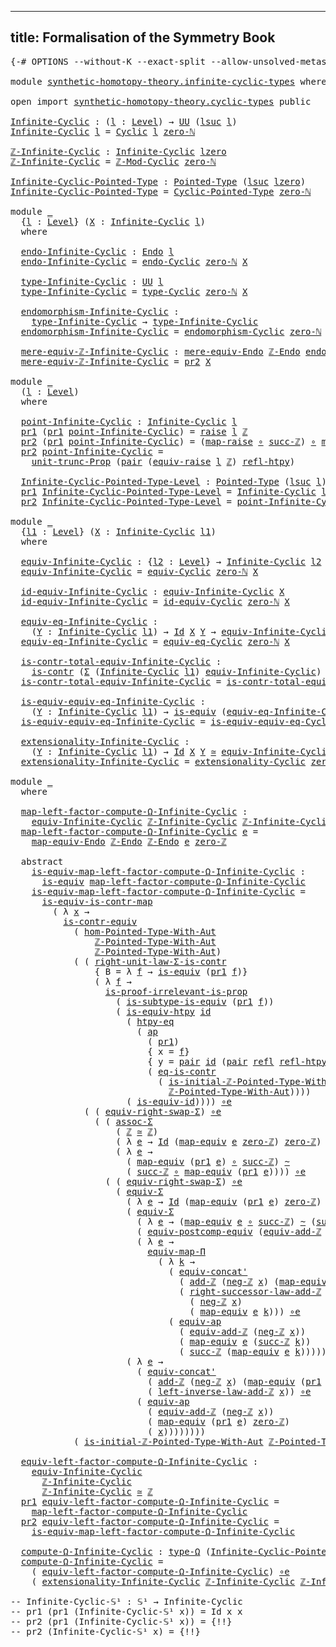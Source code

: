
---
title: Formalisation of the Symmetry Book
---

<pre class="Agda"><a id="61" class="Symbol">{-#</a> <a id="65" class="Keyword">OPTIONS</a> <a id="73" class="Pragma">--without-K</a> <a id="85" class="Pragma">--exact-split</a> <a id="99" class="Pragma">--allow-unsolved-metas</a> <a id="122" class="Symbol">#-}</a>

<a id="127" class="Keyword">module</a> <a id="134" href="synthetic-homotopy-theory.infinite-cyclic-types.html" class="Module">synthetic-homotopy-theory.infinite-cyclic-types</a> <a id="182" class="Keyword">where</a>

<a id="189" class="Keyword">open</a> <a id="194" class="Keyword">import</a> <a id="201" href="synthetic-homotopy-theory.cyclic-types.html" class="Module">synthetic-homotopy-theory.cyclic-types</a> <a id="240" class="Keyword">public</a>

<a id="Infinite-Cyclic"></a><a id="248" href="synthetic-homotopy-theory.infinite-cyclic-types.html#248" class="Function">Infinite-Cyclic</a> <a id="264" class="Symbol">:</a> <a id="266" class="Symbol">(</a><a id="267" href="synthetic-homotopy-theory.infinite-cyclic-types.html#267" class="Bound">l</a> <a id="269" class="Symbol">:</a> <a id="271" href="Agda.Primitive.html#597" class="Postulate">Level</a><a id="276" class="Symbol">)</a> <a id="278" class="Symbol">→</a> <a id="280" href="Agda.Primitive.html#326" class="Primitive">UU</a> <a id="283" class="Symbol">(</a><a id="284" href="Agda.Primitive.html#780" class="Primitive">lsuc</a> <a id="289" href="synthetic-homotopy-theory.infinite-cyclic-types.html#267" class="Bound">l</a><a id="290" class="Symbol">)</a>
<a id="292" href="synthetic-homotopy-theory.infinite-cyclic-types.html#248" class="Function">Infinite-Cyclic</a> <a id="308" href="synthetic-homotopy-theory.infinite-cyclic-types.html#308" class="Bound">l</a> <a id="310" class="Symbol">=</a> <a id="312" href="synthetic-homotopy-theory.cyclic-types.html#10918" class="Function">Cyclic</a> <a id="319" href="synthetic-homotopy-theory.infinite-cyclic-types.html#308" class="Bound">l</a> <a id="321" href="elementary-number-theory.natural-numbers.html#1459" class="InductiveConstructor">zero-ℕ</a> 

<a id="ℤ-Infinite-Cyclic"></a><a id="330" href="synthetic-homotopy-theory.infinite-cyclic-types.html#330" class="Function">ℤ-Infinite-Cyclic</a> <a id="348" class="Symbol">:</a> <a id="350" href="synthetic-homotopy-theory.infinite-cyclic-types.html#248" class="Function">Infinite-Cyclic</a> <a id="366" href="Agda.Primitive.html#764" class="Primitive">lzero</a>
<a id="372" href="synthetic-homotopy-theory.infinite-cyclic-types.html#330" class="Function">ℤ-Infinite-Cyclic</a> <a id="390" class="Symbol">=</a> <a id="392" href="synthetic-homotopy-theory.cyclic-types.html#11001" class="Function">ℤ-Mod-Cyclic</a> <a id="405" href="elementary-number-theory.natural-numbers.html#1459" class="InductiveConstructor">zero-ℕ</a>

<a id="Infinite-Cyclic-Pointed-Type"></a><a id="413" href="synthetic-homotopy-theory.infinite-cyclic-types.html#413" class="Function">Infinite-Cyclic-Pointed-Type</a> <a id="442" class="Symbol">:</a> <a id="444" href="univalent-foundations.pointed-types.html#228" class="Function">Pointed-Type</a> <a id="457" class="Symbol">(</a><a id="458" href="Agda.Primitive.html#780" class="Primitive">lsuc</a> <a id="463" href="Agda.Primitive.html#764" class="Primitive">lzero</a><a id="468" class="Symbol">)</a>
<a id="470" href="synthetic-homotopy-theory.infinite-cyclic-types.html#413" class="Function">Infinite-Cyclic-Pointed-Type</a> <a id="499" class="Symbol">=</a> <a id="501" href="synthetic-homotopy-theory.cyclic-types.html#11137" class="Function">Cyclic-Pointed-Type</a> <a id="521" href="elementary-number-theory.natural-numbers.html#1459" class="InductiveConstructor">zero-ℕ</a>

<a id="529" class="Keyword">module</a> <a id="536" href="synthetic-homotopy-theory.infinite-cyclic-types.html#536" class="Module">_</a>
  <a id="540" class="Symbol">{</a><a id="541" href="synthetic-homotopy-theory.infinite-cyclic-types.html#541" class="Bound">l</a> <a id="543" class="Symbol">:</a> <a id="545" href="Agda.Primitive.html#597" class="Postulate">Level</a><a id="550" class="Symbol">}</a> <a id="552" class="Symbol">(</a><a id="553" href="synthetic-homotopy-theory.infinite-cyclic-types.html#553" class="Bound">X</a> <a id="555" class="Symbol">:</a> <a id="557" href="synthetic-homotopy-theory.infinite-cyclic-types.html#248" class="Function">Infinite-Cyclic</a> <a id="573" href="synthetic-homotopy-theory.infinite-cyclic-types.html#541" class="Bound">l</a><a id="574" class="Symbol">)</a>
  <a id="578" class="Keyword">where</a>

  <a id="587" href="synthetic-homotopy-theory.infinite-cyclic-types.html#587" class="Function">endo-Infinite-Cyclic</a> <a id="608" class="Symbol">:</a> <a id="610" href="synthetic-homotopy-theory.cyclic-types.html#279" class="Function">Endo</a> <a id="615" href="synthetic-homotopy-theory.infinite-cyclic-types.html#541" class="Bound">l</a>
  <a id="619" href="synthetic-homotopy-theory.infinite-cyclic-types.html#587" class="Function">endo-Infinite-Cyclic</a> <a id="640" class="Symbol">=</a> <a id="642" href="synthetic-homotopy-theory.cyclic-types.html#11286" class="Function">endo-Cyclic</a> <a id="654" href="elementary-number-theory.natural-numbers.html#1459" class="InductiveConstructor">zero-ℕ</a> <a id="661" href="synthetic-homotopy-theory.infinite-cyclic-types.html#553" class="Bound">X</a>
  
  <a id="668" href="synthetic-homotopy-theory.infinite-cyclic-types.html#668" class="Function">type-Infinite-Cyclic</a> <a id="689" class="Symbol">:</a> <a id="691" href="Agda.Primitive.html#326" class="Primitive">UU</a> <a id="694" href="synthetic-homotopy-theory.infinite-cyclic-types.html#541" class="Bound">l</a>
  <a id="698" href="synthetic-homotopy-theory.infinite-cyclic-types.html#668" class="Function">type-Infinite-Cyclic</a> <a id="719" class="Symbol">=</a> <a id="721" href="synthetic-homotopy-theory.cyclic-types.html#11363" class="Function">type-Cyclic</a> <a id="733" href="elementary-number-theory.natural-numbers.html#1459" class="InductiveConstructor">zero-ℕ</a> <a id="740" href="synthetic-homotopy-theory.infinite-cyclic-types.html#553" class="Bound">X</a>
  
  <a id="747" href="synthetic-homotopy-theory.infinite-cyclic-types.html#747" class="Function">endomorphism-Infinite-Cyclic</a> <a id="776" class="Symbol">:</a>
    <a id="782" href="synthetic-homotopy-theory.infinite-cyclic-types.html#668" class="Function">type-Infinite-Cyclic</a> <a id="803" class="Symbol">→</a> <a id="805" href="synthetic-homotopy-theory.infinite-cyclic-types.html#668" class="Function">type-Infinite-Cyclic</a>
  <a id="828" href="synthetic-homotopy-theory.infinite-cyclic-types.html#747" class="Function">endomorphism-Infinite-Cyclic</a> <a id="857" class="Symbol">=</a> <a id="859" href="synthetic-homotopy-theory.cyclic-types.html#11921" class="Function">endomorphism-Cyclic</a> <a id="879" href="elementary-number-theory.natural-numbers.html#1459" class="InductiveConstructor">zero-ℕ</a> <a id="886" href="synthetic-homotopy-theory.infinite-cyclic-types.html#553" class="Bound">X</a>

  <a id="891" href="synthetic-homotopy-theory.infinite-cyclic-types.html#891" class="Function">mere-equiv-ℤ-Infinite-Cyclic</a> <a id="920" class="Symbol">:</a> <a id="922" href="synthetic-homotopy-theory.cyclic-types.html#1290" class="Function">mere-equiv-Endo</a> <a id="938" href="synthetic-homotopy-theory.cyclic-types.html#503" class="Function">ℤ-Endo</a> <a id="945" href="synthetic-homotopy-theory.infinite-cyclic-types.html#587" class="Function">endo-Infinite-Cyclic</a>
  <a id="968" href="synthetic-homotopy-theory.infinite-cyclic-types.html#891" class="Function">mere-equiv-ℤ-Infinite-Cyclic</a> <a id="997" class="Symbol">=</a> <a id="999" href="foundation-core.dependent-pair-types.html#604" class="Field">pr2</a> <a id="1003" href="synthetic-homotopy-theory.infinite-cyclic-types.html#553" class="Bound">X</a>
  
<a id="1008" class="Keyword">module</a> <a id="1015" href="synthetic-homotopy-theory.infinite-cyclic-types.html#1015" class="Module">_</a>
  <a id="1019" class="Symbol">(</a><a id="1020" href="synthetic-homotopy-theory.infinite-cyclic-types.html#1020" class="Bound">l</a> <a id="1022" class="Symbol">:</a> <a id="1024" href="Agda.Primitive.html#597" class="Postulate">Level</a><a id="1029" class="Symbol">)</a>
  <a id="1033" class="Keyword">where</a>

  <a id="1042" href="synthetic-homotopy-theory.infinite-cyclic-types.html#1042" class="Function">point-Infinite-Cyclic</a> <a id="1064" class="Symbol">:</a> <a id="1066" href="synthetic-homotopy-theory.infinite-cyclic-types.html#248" class="Function">Infinite-Cyclic</a> <a id="1082" href="synthetic-homotopy-theory.infinite-cyclic-types.html#1020" class="Bound">l</a>
  <a id="1086" href="foundation-core.dependent-pair-types.html#592" class="Field">pr1</a> <a id="1090" class="Symbol">(</a><a id="1091" href="foundation-core.dependent-pair-types.html#592" class="Field">pr1</a> <a id="1095" href="synthetic-homotopy-theory.infinite-cyclic-types.html#1042" class="Function">point-Infinite-Cyclic</a><a id="1116" class="Symbol">)</a> <a id="1118" class="Symbol">=</a> <a id="1120" href="foundation.raising-universe-levels.html#765" class="Datatype">raise</a> <a id="1126" href="synthetic-homotopy-theory.infinite-cyclic-types.html#1020" class="Bound">l</a> <a id="1128" href="elementary-number-theory.integers.html#1789" class="Function">ℤ</a>
  <a id="1132" href="foundation-core.dependent-pair-types.html#604" class="Field">pr2</a> <a id="1136" class="Symbol">(</a><a id="1137" href="foundation-core.dependent-pair-types.html#592" class="Field">pr1</a> <a id="1141" href="synthetic-homotopy-theory.infinite-cyclic-types.html#1042" class="Function">point-Infinite-Cyclic</a><a id="1162" class="Symbol">)</a> <a id="1164" class="Symbol">=</a> <a id="1166" class="Symbol">(</a><a id="1167" href="foundation.raising-universe-levels.html#830" class="InductiveConstructor">map-raise</a> <a id="1177" href="foundation-core.functions.html#407" class="Function Operator">∘</a> <a id="1179" href="elementary-number-theory.integers.html#3380" class="Function">succ-ℤ</a><a id="1185" class="Symbol">)</a> <a id="1187" href="foundation-core.functions.html#407" class="Function Operator">∘</a> <a id="1189" href="foundation.raising-universe-levels.html#906" class="Function">map-inv-raise</a>
  <a id="1205" href="foundation-core.dependent-pair-types.html#604" class="Field">pr2</a> <a id="1209" href="synthetic-homotopy-theory.infinite-cyclic-types.html#1042" class="Function">point-Infinite-Cyclic</a> <a id="1231" class="Symbol">=</a>
    <a id="1237" href="foundation.propositional-truncations.html#1756" class="Postulate">unit-trunc-Prop</a> <a id="1253" class="Symbol">(</a><a id="1254" href="foundation-core.dependent-pair-types.html#575" class="InductiveConstructor">pair</a> <a id="1259" class="Symbol">(</a><a id="1260" href="foundation.raising-universe-levels.html#1342" class="Function">equiv-raise</a> <a id="1272" href="synthetic-homotopy-theory.infinite-cyclic-types.html#1020" class="Bound">l</a> <a id="1274" href="elementary-number-theory.integers.html#1789" class="Function">ℤ</a><a id="1275" class="Symbol">)</a> <a id="1277" href="foundation-core.homotopies.html#632" class="Function">refl-htpy</a><a id="1286" class="Symbol">)</a>

  <a id="1291" href="synthetic-homotopy-theory.infinite-cyclic-types.html#1291" class="Function">Infinite-Cyclic-Pointed-Type-Level</a> <a id="1326" class="Symbol">:</a> <a id="1328" href="univalent-foundations.pointed-types.html#228" class="Function">Pointed-Type</a> <a id="1341" class="Symbol">(</a><a id="1342" href="Agda.Primitive.html#780" class="Primitive">lsuc</a> <a id="1347" href="synthetic-homotopy-theory.infinite-cyclic-types.html#1020" class="Bound">l</a><a id="1348" class="Symbol">)</a>
  <a id="1352" href="foundation-core.dependent-pair-types.html#592" class="Field">pr1</a> <a id="1356" href="synthetic-homotopy-theory.infinite-cyclic-types.html#1291" class="Function">Infinite-Cyclic-Pointed-Type-Level</a> <a id="1391" class="Symbol">=</a> <a id="1393" href="synthetic-homotopy-theory.infinite-cyclic-types.html#248" class="Function">Infinite-Cyclic</a> <a id="1409" href="synthetic-homotopy-theory.infinite-cyclic-types.html#1020" class="Bound">l</a>
  <a id="1413" href="foundation-core.dependent-pair-types.html#604" class="Field">pr2</a> <a id="1417" href="synthetic-homotopy-theory.infinite-cyclic-types.html#1291" class="Function">Infinite-Cyclic-Pointed-Type-Level</a> <a id="1452" class="Symbol">=</a> <a id="1454" href="synthetic-homotopy-theory.infinite-cyclic-types.html#1042" class="Function">point-Infinite-Cyclic</a>

<a id="1477" class="Keyword">module</a> <a id="1484" href="synthetic-homotopy-theory.infinite-cyclic-types.html#1484" class="Module">_</a>
  <a id="1488" class="Symbol">{</a><a id="1489" href="synthetic-homotopy-theory.infinite-cyclic-types.html#1489" class="Bound">l1</a> <a id="1492" class="Symbol">:</a> <a id="1494" href="Agda.Primitive.html#597" class="Postulate">Level</a><a id="1499" class="Symbol">}</a> <a id="1501" class="Symbol">(</a><a id="1502" href="synthetic-homotopy-theory.infinite-cyclic-types.html#1502" class="Bound">X</a> <a id="1504" class="Symbol">:</a> <a id="1506" href="synthetic-homotopy-theory.infinite-cyclic-types.html#248" class="Function">Infinite-Cyclic</a> <a id="1522" href="synthetic-homotopy-theory.infinite-cyclic-types.html#1489" class="Bound">l1</a><a id="1524" class="Symbol">)</a> 
  <a id="1529" class="Keyword">where</a>
  
  <a id="1540" href="synthetic-homotopy-theory.infinite-cyclic-types.html#1540" class="Function">equiv-Infinite-Cyclic</a> <a id="1562" class="Symbol">:</a> <a id="1564" class="Symbol">{</a><a id="1565" href="synthetic-homotopy-theory.infinite-cyclic-types.html#1565" class="Bound">l2</a> <a id="1568" class="Symbol">:</a> <a id="1570" href="Agda.Primitive.html#597" class="Postulate">Level</a><a id="1575" class="Symbol">}</a> <a id="1577" class="Symbol">→</a> <a id="1579" href="synthetic-homotopy-theory.infinite-cyclic-types.html#248" class="Function">Infinite-Cyclic</a> <a id="1595" href="synthetic-homotopy-theory.infinite-cyclic-types.html#1565" class="Bound">l2</a> <a id="1598" class="Symbol">→</a> <a id="1600" href="Agda.Primitive.html#326" class="Primitive">UU</a> <a id="1603" class="Symbol">(</a><a id="1604" href="synthetic-homotopy-theory.infinite-cyclic-types.html#1489" class="Bound">l1</a> <a id="1607" href="Agda.Primitive.html#810" class="Primitive Operator">⊔</a> <a id="1609" href="synthetic-homotopy-theory.infinite-cyclic-types.html#1565" class="Bound">l2</a><a id="1611" class="Symbol">)</a>
  <a id="1615" href="synthetic-homotopy-theory.infinite-cyclic-types.html#1540" class="Function">equiv-Infinite-Cyclic</a> <a id="1637" class="Symbol">=</a> <a id="1639" href="synthetic-homotopy-theory.cyclic-types.html#12165" class="Function">equiv-Cyclic</a> <a id="1652" href="elementary-number-theory.natural-numbers.html#1459" class="InductiveConstructor">zero-ℕ</a> <a id="1659" href="synthetic-homotopy-theory.infinite-cyclic-types.html#1502" class="Bound">X</a>

  <a id="1664" href="synthetic-homotopy-theory.infinite-cyclic-types.html#1664" class="Function">id-equiv-Infinite-Cyclic</a> <a id="1689" class="Symbol">:</a> <a id="1691" href="synthetic-homotopy-theory.infinite-cyclic-types.html#1540" class="Function">equiv-Infinite-Cyclic</a> <a id="1713" href="synthetic-homotopy-theory.infinite-cyclic-types.html#1502" class="Bound">X</a>
  <a id="1717" href="synthetic-homotopy-theory.infinite-cyclic-types.html#1664" class="Function">id-equiv-Infinite-Cyclic</a> <a id="1742" class="Symbol">=</a> <a id="1744" href="synthetic-homotopy-theory.cyclic-types.html#13188" class="Function">id-equiv-Cyclic</a> <a id="1760" href="elementary-number-theory.natural-numbers.html#1459" class="InductiveConstructor">zero-ℕ</a> <a id="1767" href="synthetic-homotopy-theory.infinite-cyclic-types.html#1502" class="Bound">X</a>

  <a id="1772" href="synthetic-homotopy-theory.infinite-cyclic-types.html#1772" class="Function">equiv-eq-Infinite-Cyclic</a> <a id="1797" class="Symbol">:</a>
    <a id="1803" class="Symbol">(</a><a id="1804" href="synthetic-homotopy-theory.infinite-cyclic-types.html#1804" class="Bound">Y</a> <a id="1806" class="Symbol">:</a> <a id="1808" href="synthetic-homotopy-theory.infinite-cyclic-types.html#248" class="Function">Infinite-Cyclic</a> <a id="1824" href="synthetic-homotopy-theory.infinite-cyclic-types.html#1489" class="Bound">l1</a><a id="1826" class="Symbol">)</a> <a id="1828" class="Symbol">→</a> <a id="1830" href="foundation-core.identity-types.html#641" class="Datatype">Id</a> <a id="1833" href="synthetic-homotopy-theory.infinite-cyclic-types.html#1502" class="Bound">X</a> <a id="1835" href="synthetic-homotopy-theory.infinite-cyclic-types.html#1804" class="Bound">Y</a> <a id="1837" class="Symbol">→</a> <a id="1839" href="synthetic-homotopy-theory.infinite-cyclic-types.html#1540" class="Function">equiv-Infinite-Cyclic</a> <a id="1861" href="synthetic-homotopy-theory.infinite-cyclic-types.html#1804" class="Bound">Y</a>
  <a id="1865" href="synthetic-homotopy-theory.infinite-cyclic-types.html#1772" class="Function">equiv-eq-Infinite-Cyclic</a> <a id="1890" class="Symbol">=</a> <a id="1892" href="synthetic-homotopy-theory.cyclic-types.html#13329" class="Function">equiv-eq-Cyclic</a> <a id="1908" href="elementary-number-theory.natural-numbers.html#1459" class="InductiveConstructor">zero-ℕ</a> <a id="1915" href="synthetic-homotopy-theory.infinite-cyclic-types.html#1502" class="Bound">X</a>
  
  <a id="1922" href="synthetic-homotopy-theory.infinite-cyclic-types.html#1922" class="Function">is-contr-total-equiv-Infinite-Cyclic</a> <a id="1959" class="Symbol">:</a>
    <a id="1965" href="foundation-core.contractible-types.html#925" class="Function">is-contr</a> <a id="1974" class="Symbol">(</a><a id="1975" href="foundation-core.dependent-pair-types.html#502" class="Record">Σ</a> <a id="1977" class="Symbol">(</a><a id="1978" href="synthetic-homotopy-theory.infinite-cyclic-types.html#248" class="Function">Infinite-Cyclic</a> <a id="1994" href="synthetic-homotopy-theory.infinite-cyclic-types.html#1489" class="Bound">l1</a><a id="1996" class="Symbol">)</a> <a id="1998" href="synthetic-homotopy-theory.infinite-cyclic-types.html#1540" class="Function">equiv-Infinite-Cyclic</a><a id="2019" class="Symbol">)</a>
  <a id="2023" href="synthetic-homotopy-theory.infinite-cyclic-types.html#1922" class="Function">is-contr-total-equiv-Infinite-Cyclic</a> <a id="2060" class="Symbol">=</a> <a id="2062" href="synthetic-homotopy-theory.cyclic-types.html#13439" class="Function">is-contr-total-equiv-Cyclic</a> <a id="2090" href="elementary-number-theory.natural-numbers.html#1459" class="InductiveConstructor">zero-ℕ</a> <a id="2097" href="synthetic-homotopy-theory.infinite-cyclic-types.html#1502" class="Bound">X</a>

  <a id="2102" href="synthetic-homotopy-theory.infinite-cyclic-types.html#2102" class="Function">is-equiv-equiv-eq-Infinite-Cyclic</a> <a id="2136" class="Symbol">:</a>
    <a id="2142" class="Symbol">(</a><a id="2143" href="synthetic-homotopy-theory.infinite-cyclic-types.html#2143" class="Bound">Y</a> <a id="2145" class="Symbol">:</a> <a id="2147" href="synthetic-homotopy-theory.infinite-cyclic-types.html#248" class="Function">Infinite-Cyclic</a> <a id="2163" href="synthetic-homotopy-theory.infinite-cyclic-types.html#1489" class="Bound">l1</a><a id="2165" class="Symbol">)</a> <a id="2167" class="Symbol">→</a> <a id="2169" href="foundation-core.equivalences.html#1542" class="Function">is-equiv</a> <a id="2178" class="Symbol">(</a><a id="2179" href="synthetic-homotopy-theory.infinite-cyclic-types.html#1772" class="Function">equiv-eq-Infinite-Cyclic</a> <a id="2204" href="synthetic-homotopy-theory.infinite-cyclic-types.html#2143" class="Bound">Y</a><a id="2205" class="Symbol">)</a>
  <a id="2209" href="synthetic-homotopy-theory.infinite-cyclic-types.html#2102" class="Function">is-equiv-equiv-eq-Infinite-Cyclic</a> <a id="2243" class="Symbol">=</a> <a id="2245" href="synthetic-homotopy-theory.cyclic-types.html#13868" class="Function">is-equiv-equiv-eq-Cyclic</a> <a id="2270" href="elementary-number-theory.natural-numbers.html#1459" class="InductiveConstructor">zero-ℕ</a> <a id="2277" href="synthetic-homotopy-theory.infinite-cyclic-types.html#1502" class="Bound">X</a>

  <a id="2282" href="synthetic-homotopy-theory.infinite-cyclic-types.html#2282" class="Function">extensionality-Infinite-Cyclic</a> <a id="2313" class="Symbol">:</a>
    <a id="2319" class="Symbol">(</a><a id="2320" href="synthetic-homotopy-theory.infinite-cyclic-types.html#2320" class="Bound">Y</a> <a id="2322" class="Symbol">:</a> <a id="2324" href="synthetic-homotopy-theory.infinite-cyclic-types.html#248" class="Function">Infinite-Cyclic</a> <a id="2340" href="synthetic-homotopy-theory.infinite-cyclic-types.html#1489" class="Bound">l1</a><a id="2342" class="Symbol">)</a> <a id="2344" class="Symbol">→</a> <a id="2346" href="foundation-core.identity-types.html#641" class="Datatype">Id</a> <a id="2349" href="synthetic-homotopy-theory.infinite-cyclic-types.html#1502" class="Bound">X</a> <a id="2351" href="synthetic-homotopy-theory.infinite-cyclic-types.html#2320" class="Bound">Y</a> <a id="2353" href="foundation-core.equivalences.html#1607" class="Function Operator">≃</a> <a id="2355" href="synthetic-homotopy-theory.infinite-cyclic-types.html#1540" class="Function">equiv-Infinite-Cyclic</a> <a id="2377" href="synthetic-homotopy-theory.infinite-cyclic-types.html#2320" class="Bound">Y</a>
  <a id="2381" href="synthetic-homotopy-theory.infinite-cyclic-types.html#2282" class="Function">extensionality-Infinite-Cyclic</a> <a id="2412" class="Symbol">=</a> <a id="2414" href="synthetic-homotopy-theory.cyclic-types.html#14107" class="Function">extensionality-Cyclic</a> <a id="2436" href="elementary-number-theory.natural-numbers.html#1459" class="InductiveConstructor">zero-ℕ</a> <a id="2443" href="synthetic-homotopy-theory.infinite-cyclic-types.html#1502" class="Bound">X</a>

<a id="2446" class="Keyword">module</a> <a id="2453" href="synthetic-homotopy-theory.infinite-cyclic-types.html#2453" class="Module">_</a>
  <a id="2457" class="Keyword">where</a>
  
  <a id="2468" href="synthetic-homotopy-theory.infinite-cyclic-types.html#2468" class="Function">map-left-factor-compute-Ω-Infinite-Cyclic</a> <a id="2510" class="Symbol">:</a>
    <a id="2516" href="synthetic-homotopy-theory.infinite-cyclic-types.html#1540" class="Function">equiv-Infinite-Cyclic</a> <a id="2538" href="synthetic-homotopy-theory.infinite-cyclic-types.html#330" class="Function">ℤ-Infinite-Cyclic</a> <a id="2556" href="synthetic-homotopy-theory.infinite-cyclic-types.html#330" class="Function">ℤ-Infinite-Cyclic</a> <a id="2574" class="Symbol">→</a> <a id="2576" href="elementary-number-theory.integers.html#1789" class="Function">ℤ</a>
  <a id="2580" href="synthetic-homotopy-theory.infinite-cyclic-types.html#2468" class="Function">map-left-factor-compute-Ω-Infinite-Cyclic</a> <a id="2622" href="synthetic-homotopy-theory.infinite-cyclic-types.html#2622" class="Bound">e</a> <a id="2624" class="Symbol">=</a>
    <a id="2630" href="synthetic-homotopy-theory.cyclic-types.html#952" class="Function">map-equiv-Endo</a> <a id="2645" href="synthetic-homotopy-theory.cyclic-types.html#503" class="Function">ℤ-Endo</a> <a id="2652" href="synthetic-homotopy-theory.cyclic-types.html#503" class="Function">ℤ-Endo</a> <a id="2659" href="synthetic-homotopy-theory.infinite-cyclic-types.html#2622" class="Bound">e</a> <a id="2661" href="elementary-number-theory.integers.html#2041" class="Function">zero-ℤ</a>

  <a id="2671" class="Keyword">abstract</a>
    <a id="2684" href="synthetic-homotopy-theory.infinite-cyclic-types.html#2684" class="Function">is-equiv-map-left-factor-compute-Ω-Infinite-Cyclic</a> <a id="2735" class="Symbol">:</a>
      <a id="2743" href="foundation-core.equivalences.html#1542" class="Function">is-equiv</a> <a id="2752" href="synthetic-homotopy-theory.infinite-cyclic-types.html#2468" class="Function">map-left-factor-compute-Ω-Infinite-Cyclic</a>
    <a id="2798" href="synthetic-homotopy-theory.infinite-cyclic-types.html#2684" class="Function">is-equiv-map-left-factor-compute-Ω-Infinite-Cyclic</a> <a id="2849" class="Symbol">=</a>
      <a id="2857" href="foundation-core.contractible-maps.html#2368" class="Function">is-equiv-is-contr-map</a>
        <a id="2887" class="Symbol">(</a> <a id="2889" class="Symbol">λ</a> <a id="2891" href="synthetic-homotopy-theory.infinite-cyclic-types.html#2891" class="Bound">x</a> <a id="2893" class="Symbol">→</a>
          <a id="2905" href="foundation-core.contractible-types.html#3230" class="Function">is-contr-equiv</a>
            <a id="2932" class="Symbol">(</a> <a id="2934" href="foundation.automorphisms.html#2986" class="Function">hom-Pointed-Type-With-Aut</a>
                <a id="2976" href="elementary-number-theory.integers.html#11253" class="Function">ℤ-Pointed-Type-With-Aut</a>
                <a id="3016" href="elementary-number-theory.integers.html#11253" class="Function">ℤ-Pointed-Type-With-Aut</a><a id="3039" class="Symbol">)</a>
            <a id="3053" class="Symbol">(</a> <a id="3055" class="Symbol">(</a> <a id="3057" href="foundation-core.type-arithmetic-dependent-pair-types.html#4301" class="Function">right-unit-law-Σ-is-contr</a>
                <a id="3099" class="Symbol">{</a> <a id="3101" class="Argument">B</a> <a id="3103" class="Symbol">=</a> <a id="3105" class="Symbol">λ</a> <a id="3107" href="synthetic-homotopy-theory.infinite-cyclic-types.html#3107" class="Bound">f</a> <a id="3109" class="Symbol">→</a> <a id="3111" href="foundation-core.equivalences.html#1542" class="Function">is-equiv</a> <a id="3120" class="Symbol">(</a><a id="3121" href="foundation-core.dependent-pair-types.html#592" class="Field">pr1</a> <a id="3125" href="synthetic-homotopy-theory.infinite-cyclic-types.html#3107" class="Bound">f</a><a id="3126" class="Symbol">)}</a>
                <a id="3145" class="Symbol">(</a> <a id="3147" class="Symbol">λ</a> <a id="3149" href="synthetic-homotopy-theory.infinite-cyclic-types.html#3149" class="Bound">f</a> <a id="3151" class="Symbol">→</a>
                  <a id="3171" href="foundation-core.propositions.html#2978" class="Function">is-proof-irrelevant-is-prop</a>
                    <a id="3219" class="Symbol">(</a> <a id="3221" href="foundation.equivalences.html#13419" class="Function">is-subtype-is-equiv</a> <a id="3241" class="Symbol">(</a><a id="3242" href="foundation-core.dependent-pair-types.html#592" class="Field">pr1</a> <a id="3246" href="synthetic-homotopy-theory.infinite-cyclic-types.html#3149" class="Bound">f</a><a id="3247" class="Symbol">))</a>
                    <a id="3270" class="Symbol">(</a> <a id="3272" href="foundation-core.equivalences.html#10132" class="Function">is-equiv-htpy</a> <a id="3286" href="foundation-core.functions.html#309" class="Function">id</a>
                      <a id="3311" class="Symbol">(</a> <a id="3313" href="foundation.function-extensionality.html#946" class="Function">htpy-eq</a>
                        <a id="3345" class="Symbol">(</a> <a id="3347" href="foundation-core.identity-types.html#2853" class="Function">ap</a>
                          <a id="3376" class="Symbol">(</a> <a id="3378" href="foundation-core.dependent-pair-types.html#592" class="Field">pr1</a><a id="3381" class="Symbol">)</a>
                          <a id="3409" class="Symbol">{</a> <a id="3411" class="Argument">x</a> <a id="3413" class="Symbol">=</a> <a id="3415" href="synthetic-homotopy-theory.infinite-cyclic-types.html#3149" class="Bound">f</a><a id="3416" class="Symbol">}</a>
                          <a id="3444" class="Symbol">{</a> <a id="3446" class="Argument">y</a> <a id="3448" class="Symbol">=</a> <a id="3450" href="foundation-core.dependent-pair-types.html#575" class="InductiveConstructor">pair</a> <a id="3455" href="foundation-core.functions.html#309" class="Function">id</a> <a id="3458" class="Symbol">(</a><a id="3459" href="foundation-core.dependent-pair-types.html#575" class="InductiveConstructor">pair</a> <a id="3464" href="foundation-core.identity-types.html#694" class="InductiveConstructor">refl</a> <a id="3469" href="foundation-core.homotopies.html#632" class="Function">refl-htpy</a><a id="3478" class="Symbol">)}</a>
                          <a id="3507" class="Symbol">(</a> <a id="3509" href="foundation-core.contractible-types.html#1232" class="Function">eq-is-contr</a>
                            <a id="3549" class="Symbol">(</a> <a id="3551" href="elementary-number-theory.integers.html#20772" class="Function">is-initial-ℤ-Pointed-Type-With-Aut</a>
                              <a id="3616" href="elementary-number-theory.integers.html#11253" class="Function">ℤ-Pointed-Type-With-Aut</a><a id="3639" class="Symbol">))))</a>
                      <a id="3666" class="Symbol">(</a> <a id="3668" href="foundation-core.equivalences.html#2309" class="Function">is-equiv-id</a><a id="3679" class="Symbol">))))</a> <a id="3684" href="foundation-core.equivalences.html#7843" class="Function Operator">∘e</a>
              <a id="3701" class="Symbol">(</a> <a id="3703" class="Symbol">(</a> <a id="3705" href="foundation-core.type-arithmetic-dependent-pair-types.html#11499" class="Function">equiv-right-swap-Σ</a><a id="3723" class="Symbol">)</a> <a id="3725" href="foundation-core.equivalences.html#7843" class="Function Operator">∘e</a>
                <a id="3744" class="Symbol">(</a> <a id="3746" class="Symbol">(</a> <a id="3748" href="foundation-core.type-arithmetic-dependent-pair-types.html#5662" class="Function">assoc-Σ</a>
                    <a id="3776" class="Symbol">(</a> <a id="3778" href="elementary-number-theory.integers.html#1789" class="Function">ℤ</a> <a id="3780" href="foundation-core.equivalences.html#1607" class="Function Operator">≃</a> <a id="3782" href="elementary-number-theory.integers.html#1789" class="Function">ℤ</a><a id="3783" class="Symbol">)</a>
                    <a id="3805" class="Symbol">(</a> <a id="3807" class="Symbol">λ</a> <a id="3809" href="synthetic-homotopy-theory.infinite-cyclic-types.html#3809" class="Bound">e</a> <a id="3811" class="Symbol">→</a> <a id="3813" href="foundation-core.identity-types.html#641" class="Datatype">Id</a> <a id="3816" class="Symbol">(</a><a id="3817" href="foundation-core.equivalences.html#1807" class="Function">map-equiv</a> <a id="3827" href="synthetic-homotopy-theory.infinite-cyclic-types.html#3809" class="Bound">e</a> <a id="3829" href="elementary-number-theory.integers.html#2041" class="Function">zero-ℤ</a><a id="3835" class="Symbol">)</a> <a id="3837" href="elementary-number-theory.integers.html#2041" class="Function">zero-ℤ</a><a id="3843" class="Symbol">)</a>
                    <a id="3865" class="Symbol">(</a> <a id="3867" class="Symbol">λ</a> <a id="3869" href="synthetic-homotopy-theory.infinite-cyclic-types.html#3869" class="Bound">e</a> <a id="3871" class="Symbol">→</a>
                      <a id="3895" class="Symbol">(</a> <a id="3897" href="foundation-core.equivalences.html#1807" class="Function">map-equiv</a> <a id="3907" class="Symbol">(</a><a id="3908" href="foundation-core.dependent-pair-types.html#592" class="Field">pr1</a> <a id="3912" href="synthetic-homotopy-theory.infinite-cyclic-types.html#3869" class="Bound">e</a><a id="3913" class="Symbol">)</a> <a id="3915" href="foundation-core.functions.html#407" class="Function Operator">∘</a> <a id="3917" href="elementary-number-theory.integers.html#3380" class="Function">succ-ℤ</a><a id="3923" class="Symbol">)</a> <a id="3925" href="foundation-core.homotopies.html#467" class="Function Operator">~</a>
                      <a id="3949" class="Symbol">(</a> <a id="3951" href="elementary-number-theory.integers.html#3380" class="Function">succ-ℤ</a> <a id="3958" href="foundation-core.functions.html#407" class="Function Operator">∘</a> <a id="3960" href="foundation-core.equivalences.html#1807" class="Function">map-equiv</a> <a id="3970" class="Symbol">(</a><a id="3971" href="foundation-core.dependent-pair-types.html#592" class="Field">pr1</a> <a id="3975" href="synthetic-homotopy-theory.infinite-cyclic-types.html#3869" class="Bound">e</a><a id="3976" class="Symbol">))))</a> <a id="3981" href="foundation-core.equivalences.html#7843" class="Function Operator">∘e</a>
                  <a id="4002" class="Symbol">(</a> <a id="4004" class="Symbol">(</a> <a id="4006" href="foundation-core.type-arithmetic-dependent-pair-types.html#11499" class="Function">equiv-right-swap-Σ</a><a id="4024" class="Symbol">)</a> <a id="4026" href="foundation-core.equivalences.html#7843" class="Function Operator">∘e</a>
                    <a id="4049" class="Symbol">(</a> <a id="4051" href="foundation-core.functoriality-dependent-pair-types.html#10421" class="Function">equiv-Σ</a>
                      <a id="4081" class="Symbol">(</a> <a id="4083" class="Symbol">λ</a> <a id="4085" href="synthetic-homotopy-theory.infinite-cyclic-types.html#4085" class="Bound">e</a> <a id="4087" class="Symbol">→</a> <a id="4089" href="foundation-core.identity-types.html#641" class="Datatype">Id</a> <a id="4092" class="Symbol">(</a><a id="4093" href="foundation-core.equivalences.html#1807" class="Function">map-equiv</a> <a id="4103" class="Symbol">(</a><a id="4104" href="foundation-core.dependent-pair-types.html#592" class="Field">pr1</a> <a id="4108" href="synthetic-homotopy-theory.infinite-cyclic-types.html#4085" class="Bound">e</a><a id="4109" class="Symbol">)</a> <a id="4111" href="elementary-number-theory.integers.html#2041" class="Function">zero-ℤ</a><a id="4117" class="Symbol">)</a> <a id="4119" href="elementary-number-theory.integers.html#2041" class="Function">zero-ℤ</a><a id="4125" class="Symbol">)</a>
                      <a id="4149" class="Symbol">(</a> <a id="4151" href="foundation-core.functoriality-dependent-pair-types.html#10421" class="Function">equiv-Σ</a>
                        <a id="4183" class="Symbol">(</a> <a id="4185" class="Symbol">λ</a> <a id="4187" href="synthetic-homotopy-theory.infinite-cyclic-types.html#4187" class="Bound">e</a> <a id="4189" class="Symbol">→</a> <a id="4191" class="Symbol">(</a><a id="4192" href="foundation-core.equivalences.html#1807" class="Function">map-equiv</a> <a id="4202" href="synthetic-homotopy-theory.infinite-cyclic-types.html#4187" class="Bound">e</a> <a id="4204" href="foundation-core.functions.html#407" class="Function Operator">∘</a> <a id="4206" href="elementary-number-theory.integers.html#3380" class="Function">succ-ℤ</a><a id="4212" class="Symbol">)</a> <a id="4214" href="foundation-core.homotopies.html#467" class="Function Operator">~</a> <a id="4216" class="Symbol">(</a><a id="4217" href="elementary-number-theory.integers.html#3380" class="Function">succ-ℤ</a> <a id="4224" href="foundation-core.functions.html#407" class="Function Operator">∘</a> <a id="4226" href="foundation-core.equivalences.html#1807" class="Function">map-equiv</a> <a id="4236" href="synthetic-homotopy-theory.infinite-cyclic-types.html#4187" class="Bound">e</a><a id="4237" class="Symbol">))</a>
                        <a id="4264" class="Symbol">(</a> <a id="4266" href="foundation.equivalences.html#18156" class="Function">equiv-postcomp-equiv</a> <a id="4287" class="Symbol">(</a><a id="4288" href="elementary-number-theory.addition-integers.html#14008" class="Function">equiv-add-ℤ</a> <a id="4300" class="Symbol">(</a><a id="4301" href="elementary-number-theory.integers.html#3749" class="Function">neg-ℤ</a> <a id="4307" href="synthetic-homotopy-theory.infinite-cyclic-types.html#2891" class="Bound">x</a><a id="4308" class="Symbol">))</a> <a id="4311" href="elementary-number-theory.integers.html#1789" class="Function">ℤ</a><a id="4312" class="Symbol">)</a>
                        <a id="4338" class="Symbol">(</a> <a id="4340" class="Symbol">λ</a> <a id="4342" href="synthetic-homotopy-theory.infinite-cyclic-types.html#4342" class="Bound">e</a> <a id="4344" class="Symbol">→</a>
                          <a id="4372" href="foundation.functoriality-dependent-function-types.html#3631" class="Function">equiv-map-Π</a>
                            <a id="4412" class="Symbol">(</a> <a id="4414" class="Symbol">λ</a> <a id="4416" href="synthetic-homotopy-theory.infinite-cyclic-types.html#4416" class="Bound">k</a> <a id="4418" class="Symbol">→</a>
                              <a id="4450" class="Symbol">(</a> <a id="4452" href="foundation.identity-types.html#2649" class="Function">equiv-concat&#39;</a>
                                <a id="4498" class="Symbol">(</a> <a id="4500" href="elementary-number-theory.addition-integers.html#1489" class="Function">add-ℤ</a> <a id="4506" class="Symbol">(</a><a id="4507" href="elementary-number-theory.integers.html#3749" class="Function">neg-ℤ</a> <a id="4513" href="synthetic-homotopy-theory.infinite-cyclic-types.html#2891" class="Bound">x</a><a id="4514" class="Symbol">)</a> <a id="4516" class="Symbol">(</a><a id="4517" href="foundation-core.equivalences.html#1807" class="Function">map-equiv</a> <a id="4527" href="synthetic-homotopy-theory.infinite-cyclic-types.html#4342" class="Bound">e</a> <a id="4529" class="Symbol">(</a><a id="4530" href="elementary-number-theory.integers.html#3380" class="Function">succ-ℤ</a> <a id="4537" href="synthetic-homotopy-theory.infinite-cyclic-types.html#4416" class="Bound">k</a><a id="4538" class="Symbol">)))</a>
                                <a id="4574" class="Symbol">(</a> <a id="4576" href="elementary-number-theory.addition-integers.html#4028" class="Function">right-successor-law-add-ℤ</a>
                                  <a id="4636" class="Symbol">(</a> <a id="4638" href="elementary-number-theory.integers.html#3749" class="Function">neg-ℤ</a> <a id="4644" href="synthetic-homotopy-theory.infinite-cyclic-types.html#2891" class="Bound">x</a><a id="4645" class="Symbol">)</a>
                                  <a id="4681" class="Symbol">(</a> <a id="4683" href="foundation-core.equivalences.html#1807" class="Function">map-equiv</a> <a id="4693" href="synthetic-homotopy-theory.infinite-cyclic-types.html#4342" class="Bound">e</a> <a id="4695" href="synthetic-homotopy-theory.infinite-cyclic-types.html#4416" class="Bound">k</a><a id="4696" class="Symbol">)))</a> <a id="4700" href="foundation-core.equivalences.html#7843" class="Function Operator">∘e</a>
                              <a id="4733" class="Symbol">(</a> <a id="4735" href="foundation-core.equivalences.html#16720" class="Function">equiv-ap</a>
                                <a id="4776" class="Symbol">(</a> <a id="4778" href="elementary-number-theory.addition-integers.html#14008" class="Function">equiv-add-ℤ</a> <a id="4790" class="Symbol">(</a><a id="4791" href="elementary-number-theory.integers.html#3749" class="Function">neg-ℤ</a> <a id="4797" href="synthetic-homotopy-theory.infinite-cyclic-types.html#2891" class="Bound">x</a><a id="4798" class="Symbol">))</a>
                                <a id="4833" class="Symbol">(</a> <a id="4835" href="foundation-core.equivalences.html#1807" class="Function">map-equiv</a> <a id="4845" href="synthetic-homotopy-theory.infinite-cyclic-types.html#4342" class="Bound">e</a> <a id="4847" class="Symbol">(</a><a id="4848" href="elementary-number-theory.integers.html#3380" class="Function">succ-ℤ</a> <a id="4855" href="synthetic-homotopy-theory.infinite-cyclic-types.html#4416" class="Bound">k</a><a id="4856" class="Symbol">))</a>
                                <a id="4891" class="Symbol">(</a> <a id="4893" href="elementary-number-theory.integers.html#3380" class="Function">succ-ℤ</a> <a id="4900" class="Symbol">(</a><a id="4901" href="foundation-core.equivalences.html#1807" class="Function">map-equiv</a> <a id="4911" href="synthetic-homotopy-theory.infinite-cyclic-types.html#4342" class="Bound">e</a> <a id="4913" href="synthetic-homotopy-theory.infinite-cyclic-types.html#4416" class="Bound">k</a><a id="4914" class="Symbol">))))))</a>
                      <a id="4943" class="Symbol">(</a> <a id="4945" class="Symbol">λ</a> <a id="4947" href="synthetic-homotopy-theory.infinite-cyclic-types.html#4947" class="Bound">e</a> <a id="4949" class="Symbol">→</a>
                        <a id="4975" class="Symbol">(</a> <a id="4977" href="foundation.identity-types.html#2649" class="Function">equiv-concat&#39;</a>
                          <a id="5017" class="Symbol">(</a> <a id="5019" href="elementary-number-theory.addition-integers.html#1489" class="Function">add-ℤ</a> <a id="5025" class="Symbol">(</a><a id="5026" href="elementary-number-theory.integers.html#3749" class="Function">neg-ℤ</a> <a id="5032" href="synthetic-homotopy-theory.infinite-cyclic-types.html#2891" class="Bound">x</a><a id="5033" class="Symbol">)</a> <a id="5035" class="Symbol">(</a><a id="5036" href="foundation-core.equivalences.html#1807" class="Function">map-equiv</a> <a id="5046" class="Symbol">(</a><a id="5047" href="foundation-core.dependent-pair-types.html#592" class="Field">pr1</a> <a id="5051" href="synthetic-homotopy-theory.infinite-cyclic-types.html#4947" class="Bound">e</a><a id="5052" class="Symbol">)</a> <a id="5054" href="elementary-number-theory.integers.html#2041" class="Function">zero-ℤ</a><a id="5060" class="Symbol">))</a>
                          <a id="5089" class="Symbol">(</a> <a id="5091" href="elementary-number-theory.addition-integers.html#7226" class="Function">left-inverse-law-add-ℤ</a> <a id="5114" href="synthetic-homotopy-theory.infinite-cyclic-types.html#2891" class="Bound">x</a><a id="5115" class="Symbol">))</a> <a id="5118" href="foundation-core.equivalences.html#7843" class="Function Operator">∘e</a>
                        <a id="5145" class="Symbol">(</a> <a id="5147" href="foundation-core.equivalences.html#16720" class="Function">equiv-ap</a>
                          <a id="5182" class="Symbol">(</a> <a id="5184" href="elementary-number-theory.addition-integers.html#14008" class="Function">equiv-add-ℤ</a> <a id="5196" class="Symbol">(</a><a id="5197" href="elementary-number-theory.integers.html#3749" class="Function">neg-ℤ</a> <a id="5203" href="synthetic-homotopy-theory.infinite-cyclic-types.html#2891" class="Bound">x</a><a id="5204" class="Symbol">))</a>
                          <a id="5233" class="Symbol">(</a> <a id="5235" href="foundation-core.equivalences.html#1807" class="Function">map-equiv</a> <a id="5245" class="Symbol">(</a><a id="5246" href="foundation-core.dependent-pair-types.html#592" class="Field">pr1</a> <a id="5250" href="synthetic-homotopy-theory.infinite-cyclic-types.html#4947" class="Bound">e</a><a id="5251" class="Symbol">)</a> <a id="5253" href="elementary-number-theory.integers.html#2041" class="Function">zero-ℤ</a><a id="5259" class="Symbol">)</a>
                          <a id="5287" class="Symbol">(</a> <a id="5289" href="synthetic-homotopy-theory.infinite-cyclic-types.html#2891" class="Bound">x</a><a id="5290" class="Symbol">))))))))</a>
            <a id="5311" class="Symbol">(</a> <a id="5313" href="elementary-number-theory.integers.html#20772" class="Function">is-initial-ℤ-Pointed-Type-With-Aut</a> <a id="5348" href="elementary-number-theory.integers.html#11253" class="Function">ℤ-Pointed-Type-With-Aut</a><a id="5371" class="Symbol">))</a>

  <a id="5377" href="synthetic-homotopy-theory.infinite-cyclic-types.html#5377" class="Function">equiv-left-factor-compute-Ω-Infinite-Cyclic</a> <a id="5421" class="Symbol">:</a>
    <a id="5427" href="synthetic-homotopy-theory.infinite-cyclic-types.html#1540" class="Function">equiv-Infinite-Cyclic</a>
      <a id="5455" href="synthetic-homotopy-theory.infinite-cyclic-types.html#330" class="Function">ℤ-Infinite-Cyclic</a>
      <a id="5479" href="synthetic-homotopy-theory.infinite-cyclic-types.html#330" class="Function">ℤ-Infinite-Cyclic</a> <a id="5497" href="foundation-core.equivalences.html#1607" class="Function Operator">≃</a> <a id="5499" href="elementary-number-theory.integers.html#1789" class="Function">ℤ</a>
  <a id="5503" href="foundation-core.dependent-pair-types.html#592" class="Field">pr1</a> <a id="5507" href="synthetic-homotopy-theory.infinite-cyclic-types.html#5377" class="Function">equiv-left-factor-compute-Ω-Infinite-Cyclic</a> <a id="5551" class="Symbol">=</a>
    <a id="5557" href="synthetic-homotopy-theory.infinite-cyclic-types.html#2468" class="Function">map-left-factor-compute-Ω-Infinite-Cyclic</a>
  <a id="5601" href="foundation-core.dependent-pair-types.html#604" class="Field">pr2</a> <a id="5605" href="synthetic-homotopy-theory.infinite-cyclic-types.html#5377" class="Function">equiv-left-factor-compute-Ω-Infinite-Cyclic</a> <a id="5649" class="Symbol">=</a>
    <a id="5655" href="synthetic-homotopy-theory.infinite-cyclic-types.html#2684" class="Function">is-equiv-map-left-factor-compute-Ω-Infinite-Cyclic</a>

  <a id="5709" href="synthetic-homotopy-theory.infinite-cyclic-types.html#5709" class="Function">compute-Ω-Infinite-Cyclic</a> <a id="5735" class="Symbol">:</a> <a id="5737" href="univalent-foundations.loop-spaces.html#925" class="Function">type-Ω</a> <a id="5744" class="Symbol">(</a><a id="5745" href="synthetic-homotopy-theory.infinite-cyclic-types.html#413" class="Function">Infinite-Cyclic-Pointed-Type</a><a id="5773" class="Symbol">)</a> <a id="5775" href="foundation-core.equivalences.html#1607" class="Function Operator">≃</a> <a id="5777" href="elementary-number-theory.integers.html#1789" class="Function">ℤ</a>
  <a id="5781" href="synthetic-homotopy-theory.infinite-cyclic-types.html#5709" class="Function">compute-Ω-Infinite-Cyclic</a> <a id="5807" class="Symbol">=</a>
    <a id="5813" class="Symbol">(</a> <a id="5815" href="synthetic-homotopy-theory.infinite-cyclic-types.html#5377" class="Function">equiv-left-factor-compute-Ω-Infinite-Cyclic</a><a id="5858" class="Symbol">)</a> <a id="5860" href="foundation-core.equivalences.html#7843" class="Function Operator">∘e</a>
    <a id="5867" class="Symbol">(</a> <a id="5869" href="synthetic-homotopy-theory.infinite-cyclic-types.html#2282" class="Function">extensionality-Infinite-Cyclic</a> <a id="5900" href="synthetic-homotopy-theory.infinite-cyclic-types.html#330" class="Function">ℤ-Infinite-Cyclic</a> <a id="5918" href="synthetic-homotopy-theory.infinite-cyclic-types.html#330" class="Function">ℤ-Infinite-Cyclic</a><a id="5935" class="Symbol">)</a>

<a id="5938" class="Comment">-- Infinite-Cyclic-𝕊¹ : 𝕊¹ → Infinite-Cyclic</a>
<a id="5983" class="Comment">-- pr1 (pr1 (Infinite-Cyclic-𝕊¹ x)) = Id x x</a>
<a id="6028" class="Comment">-- pr2 (pr1 (Infinite-Cyclic-𝕊¹ x)) = {!!}</a>
<a id="6071" class="Comment">-- pr2 (Infinite-Cyclic-𝕊¹ x) = {!!}</a>

</pre>